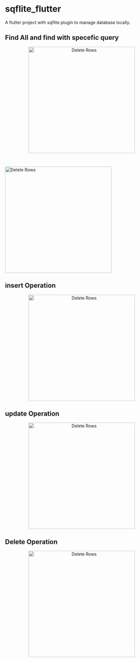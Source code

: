 # sqflite_flutter

A flutter project with sqflite plugin to manage database locally.

## Find All and find with specefic query
<p align="center">
  <img src="https://github.com/amirjadhav/flutter-sqflite-database/blob/master/screenshot/findall.png" width="350" title="Delete Rows">
  <pre>         </pre>
  <img src="https://github.com/amirjadhav/flutter-sqflite-database/blob/master/screenshot/queryspecific.png" width="350" title="Delete Rows">
</p>


## insert Operation
<p align="center">
  <img src="https://github.com/amirjadhav/flutter-sqflite-database/blob/master/screenshot/insert.png" width="350" title="Delete Rows">
</p>

## update Operation
<p align="center">
  <img src="https://github.com/amirjadhav/flutter-sqflite-database/blob/master/screenshot/update.png" width="350" title="Delete Rows">
</p>

## Delete Operation
<p align="center">
  <img src="https://github.com/amirjadhav/flutter-sqflite-database/blob/master/screenshot/delete.png" width="350" title="Delete Rows">
</p>
